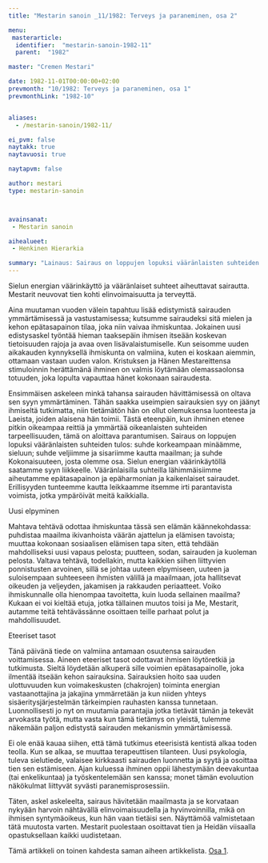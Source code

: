 ```yaml
---
title: "Mestarin sanoin _11/1982: Terveys ja paraneminen, osa 2"

menu:
 masterarticle:
  identifier:  "mestarin-sanoin-1982-11"
  parent:  "1982"

master: "Cremen Mestari"

date: 1982-11-01T00:00:00+02:00
prevmonth: "10/1982: Terveys ja paraneminen, osa 1"
prevmonthLink: "1982-10"


aliases:
  - /mestarin-sanoin/1982-11/

ei_pvm: false
naytakk: true
naytavuosi: true

naytapvm: false

author: mestari
type: mestarin-sanoin



avainsanat:
 - Mestarin sanoin

aihealueet:
 - Henkinen Hierarkia

summary: "Lainaus: Sairaus on loppujen lopuksi vääränlaisten suhteiden tulos: suhde korkeampaan minäämme, sieluun; suhde veljiimme ja sisariimme kautta maailman; ja suhde Kokonaisuuteen, josta olemme osa."
---
```

<p>Sielun energian väärinkäyttö ja vääränlaiset suhteet aiheuttavat sairautta. Mestarit neuvovat tien kohti elinvoimaisuutta ja terveyttä.</p>
<p>Aina muutaman vuoden välein tapahtuu lisää edistymistä sairauden ymmärtämisessä ja vastustamisessa; kutsumme sairaudeksi sitä mielen ja kehon epätasapainon tilaa, joka niin vaivaa ihmiskuntaa. Jokainen uusi edistysaskel työntää hieman taaksepäin ihmisen itseään koskevan tietoisuuden rajoja ja avaa oven lisävalaistumiselle. Kun seisomme uuden aikakauden kynnyksellä ihmiskunta on valmiina, kuten ei koskaan aiemmin, ottamaan vastaan uuden valon. Kristuksen ja Hänen Mestareittensa stimuloinnin herättämänä ihminen on valmis löytämään olemassaolonsa totuuden, joka lopulta vapauttaa hänet kokonaan sairaudesta.</p>
<p>Ensimmäisen askeleen minkä tahansa sairauden hävittämisessä on oltava sen syyn ymmärtäminen. Tähän saakka useimpien sairauksien syy on jäänyt ihmiseltä tutkimatta, niin tietämätön hän on ollut olemuksensa luonteesta ja Laeista, joiden alaisena hän toimii. Tästä eteenpäin, kun ihminen etenee pitkin oikeampaa reittiä ja ymmärtää oikeanlaisten suhteiden tarpeellisuuden, tämä on aloittava parantumisen. Sairaus on loppujen lopuksi vääränlaisten suhteiden tulos: suhde korkeampaan minäämme, sieluun; suhde veljiimme ja sisariimme kautta maailman; ja suhde Kokonaisuuteen, josta olemme osa. Sielun energian väärinkäytöllä saatamme syyn liikkeelle. Vääränlaisilla suhteilla lähimmäisiimme aiheutamme epätasapainon ja epäharmonian ja kaikenlaiset sairaudet. Erillisyyden tunteemme kautta leikkaamme itsemme irti parantavista voimista, jotka ympäröivät meitä kaikkialla.</p>
<p>Uusi elpyminen</p>
<p>Mahtava tehtävä odottaa ihmiskuntaa tässä sen elämän käännekohdassa: puhdistaa maailma ikivanhoista väärän ajattelun ja elämisen tavoista; muuttaa kokonaan sosiaalisen elämisen tapa siten, että tehdään mahdolliseksi uusi vapaus pelosta; puutteen, sodan, sairauden ja kuoleman pelosta. Valtava tehtävä, todellakin, mutta kaikkien siihen liittyvien ponnistusten arvoinen, sillä se johtaa uuteen elpymiseen, uuteen ja suloisempaan suhteeseen ihmisten välillä ja maailmaan, jota hallitsevat oikeuden ja veljeyden, jakamisen ja rakkauden periaatteet. Voiko ihmiskunnalle olla hienompaa tavoitetta, kuin luoda sellainen maailma? Kukaan ei voi kieltää etuja, jotka tällainen muutos toisi ja Me, Mestarit, autamme teitä tehtävässänne osoittaen teille parhaat polut ja mahdollisuudet.</p>
<p>Eteeriset tasot</p>
<p>Tänä päivänä tiede on valmiina antamaan osuutensa sairauden voittamisessa. Aineen eteeriset tasot odottavat ihmisen löytöretkiä ja tutkimusta. Sieltä löydetään alkuperä sille voimien epätasapainolle, joka ilmentää itseään kehon sairauksina. Sairauksien hoito saa uuden ulottuvuuden kun voimakeskusten (chakrojen) toiminta energian vastaanottajina ja jakajina ymmärretään ja kun niiden yhteys sisäeritysjärjestelmän tärkeimpien rauhasten kanssa tunnetaan. Luonnollisesti jo nyt on muutamia parantajia jotka tietävät tämän ja tekevät arvokasta työtä, mutta vasta kun tämä tietämys on yleistä, tulemme näkemään paljon edistystä sairauden mekanismin ymmärtämisessä.</p>
<p>Ei ole enää kauaa siihen, että tämä tutkimus eteerisistä kentistä alkaa toden teolla. Kun se alkaa, se muuttaa terapeuttisen tilanteen. Uusi psykologia, tuleva sielutiede, valaisee kirkkaasti sairauden luonnetta ja syytä ja osoittaa tien sen estämiseen. Ajan kuluessa ihminen oppii lähestymään deevakuntaa (tai enkelikuntaa) ja työskentelemään sen kanssa; monet tämän evoluution näkökulmat liittyvät syvästi paranemisprosessiin.</p>
<p>Täten, askel askeleelta, sairaus hävitetään maailmasta ja se korvataan nykyään harvoin nähtävällä elinvoimaisuudella ja hyvinvoinnilla, mikä on ihmisen syntymäoikeus, kun hän vaan tietäisi sen. Näyttämöä valmistetaan tätä muutosta varten. Mestarit puolestaan osoittavat tien ja Heidän viisaalla opastuksellaan kaikki uudistetaan.</p>
<p class="nosto">Tämä artikkeli on toinen kahdesta saman aiheen artikkelista. <a href="/mestarin-sanoin/1982-10-terveys-ja-paraneminen_osa1/">Osa 1</a>.